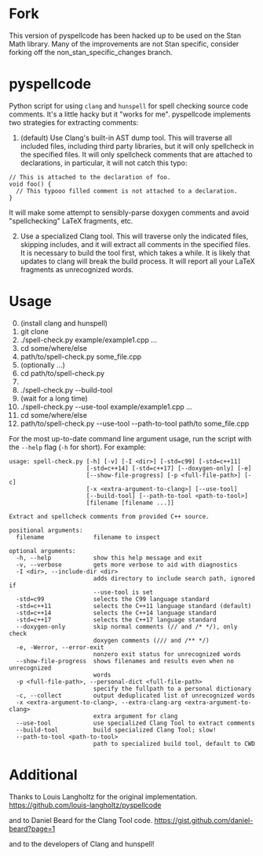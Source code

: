 # Fork
This version of pyspellcode has been hacked up to be used on the Stan Math library. Many of the improvements are not Stan specific, consider forking off the non_stan_specific_changes branch.

# pyspellcode
Python script for using `clang` and `hunspell` for spell checking source code comments. It's a little hacky but it "works for me". pyspellcode implements two strategies for extracting comments:

1. (default) Use Clang's built-in AST dump tool. This will traverse all included files, including third party libraries, but it will only spellcheck in the specified files. It will only spellcheck comments that are attached to declarations, in particular, it will not catch this typo:

```
// This is attached to the declaration of foo.
void foo() {
  // This typooo filled comment is not attached to a declaration.
}
```

It will make some attempt to sensibly-parse doxygen comments and avoid "spellchecking" LaTeX fragments, etc.

2. Use a specialized Clang tool. This will traverse only the indicated files, skipping includes, and it will extract all comments in the specified files. It is necessary to build the tool first, which takes a while. It is likely that updates to clang will break the build process. It will report all your LaTeX fragments as unrecognized words.

# Usage

0. (install clang and hunspell)
1. git clone
2. ./spell-check.py example/example1.cpp ...
3. cd some/where/else
4. path/to/spell-check.py some_file.cpp
5. (optionally ...)
6. cd path/to/spell-check.py
7.
8. ./spell-check.py --build-tool
9. (wait for a long time)
10. ./spell-check.py --use-tool example/example1.cpp ...
11. cd some/where/else
12. path/to/spell-check.py --use-tool --path-to-tool path/to some_file.cpp

For the most up-to-date command line argument usage, run the script with the `--help` flag (`-h` for short). For example:

```
usage: spell-check.py [-h] [-v] [-I <dir>] [-std=c99] [-std=c++11]
                      [-std=c++14] [-std=c++17] [--doxygen-only] [-e]
                      [--show-file-progress] [-p <full-file-path>] [-c]
                      [-x <extra-argument-to-clang>] [--use-tool]
                      [--build-tool] [--path-to-tool <path-to-tool>]
                      [filename [filename ...]]

Extract and spellcheck comments from provided C++ source.

positional arguments:
  filename              filename to inspect

optional arguments:
  -h, --help            show this help message and exit
  -v, --verbose         gets more verbose to aid with diagnostics
  -I <dir>, --include-dir <dir>
                        adds directory to include search path, ignored if
                        --use-tool is set
  -std=c99              selects the C99 language standard
  -std=c++11            selects the C++11 language standard (default)
  -std=c++14            selects the C++14 language standard
  -std=c++17            selects the C++17 language standard
  --doxygen-only        skip normal comments (// and /* */), only check
                        doxygen comments (/// and /** */)
  -e, -Werror, --error-exit
                        nonzero exit status for unrecognized words
  --show-file-progress  shows filenames and results even when no unrecognized
                        words
  -p <full-file-path>, --personal-dict <full-file-path>
                        specify the fullpath to a personal dictionary
  -c, --collect         output deduplicated list of unrecognized words
  -x <extra-argument-to-clang>, --extra-clang-arg <extra-argument-to-clang>
                        extra argument for clang
  --use-tool            use specialized Clang Tool to extract comments
  --build-tool          build specialized Clang Tool; slow!
  --path-to-tool <path-to-tool>
                        path to specialized build tool, default to CWD
```

# Additional

Thanks to Louis Langholtz for the original implementation.
https://github.com/louis-langholtz/pyspellcode

and to Daniel Beard for the Clang Tool code.
https://gist.github.com/daniel-beard?page=1

and to the developers of Clang and hunspell!
